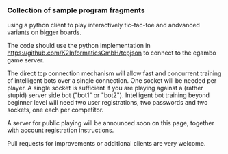 ### Collection of sample program fragments ###
using a python client to play interactively tic-tac-toe and andvanced variants on bigger boards.

The code should use the python implementation in https://github.com/K2InformaticsGmbH/tcpjson to connect to the egambo game server.

The direct tcp connection mechanism will allow fast and concurrent training of intelligent bots over a single connection. One socket will be needed per player. A single socket is sufficient if you are playing against a (rather stupid) server side bot ("bot1" or "bot2").
Intelligent bot training beyond beginner level will need two user registrations, two passwords and two sockets, one each per competitor. 

A server for public playing will be announced soon on this page, together with account registration instructions.

Pull requests for improvements or additional clients are very welcome.



